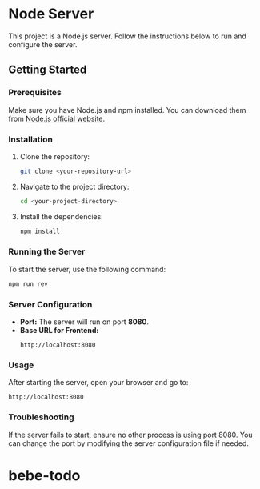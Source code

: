 # Node Server

This project is a Node.js server. Follow the instructions below to run and configure the server.

## Getting Started

### Prerequisites

Make sure you have Node.js and npm installed. You can download them from [Node.js official website](https://nodejs.org/).

### Installation

1. Clone the repository:
   ```bash
   git clone <your-repository-url>
   ```
2. Navigate to the project directory:
   ```bash
   cd <your-project-directory>
   ```
3. Install the dependencies:
   ```bash
   npm install
   ```

### Running the Server

To start the server, use the following command:

```bash
npm run rev
```

### Server Configuration

- **Port:** The server will run on port **8080**.
- **Base URL for Frontend:**
  ```
  http://localhost:8080
  ```

### Usage

After starting the server, open your browser and go to:

```
http://localhost:8080
```

### Troubleshooting

If the server fails to start, ensure no other process is using port 8080. You can change the port by modifying the server configuration file if needed.
# bebe-todo
